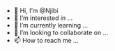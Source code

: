 - 👋 Hi, I’m @Njibi
- 👀 I’m interested in ...
- 🌱 I’m currently learning ...
- 💞️ I’m looking to collaborate on ...
- 📫 How to reach me ...

<!---
Njibi/Njibi is a ✨ special ✨ repository because its `README.md` (this file) appears on your GitHub profile.
You can click the Preview link to take a look at your changes.
--->
